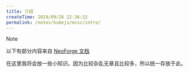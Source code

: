 ```yaml
---
title: 介绍
createTime: 2024/09/26 22:36:32
permalink: /notes/kubejs/misc/intro/
---
```


> [!note]
>
> 以下有部分内容来自 [NeoForge 文档](https://docs.neoforged.net/docs/gettingstarted/)

在这里我将会放一些小知识。因为比较杂乱无章且比较多，所以统一存放于此。
